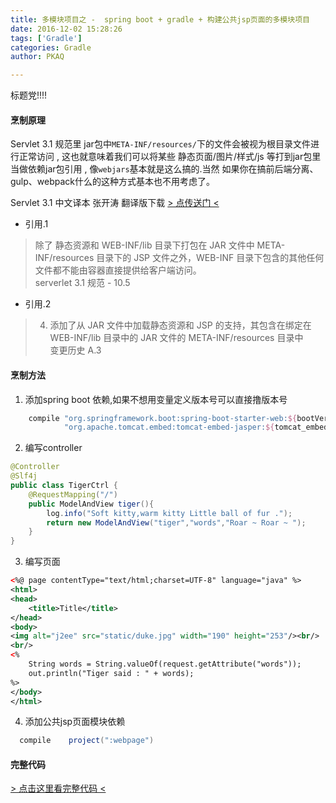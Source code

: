 ```yaml
---
title: 多模块项目之 -  spring boot + gradle + 构建公共jsp页面的多模块项目
date: 2016-12-02 15:28:26
tags: ['Gradle']
categories: Gradle
author: PKAQ

---
```


标题党!!!!

#### 烹制原理  
Servlet 3.1 规范里 jar包中`META-INF/resources/`下的文件会被视为根目录文件进行正常访问 , 这也就意味着我们可以将某些 静态页面/图片/样式/js 等打到jar包里当做依赖jar包引用 , 像`webjars`基本就是这么搞的.当然 如果你在搞前后端分离、gulp、webpack什么的这种方式基本也不用考虑了。   

Servlet 3.1 中文译本 张开涛 翻译版下载 [> 点传送门 <](http://jinnianshilongnian.iteye.com/blog/1912455)

<!-- more --> 

- 引用.1
>除了 静态资源和 WEB-INF/lib 目录下打包在 JAR 文件中 META-INF/resources 目录下的 JSP 文件之外，WEB-INF 目录下包含的其他任何文件都不能由容器直接提供给客户端访问。	  
> serverlet 3.1 规范 - 10.5   
    
- 引用.2
>4. 添加了从 JAR 文件中加载静态资源和 JSP 的支持，其包含在绑定在 WEB-INF/lib 目录中的 JAR 文件的 META-INF/resources 目录中   
>变更历史 A.3   


#### 烹制方法

1. 添加spring boot 依赖,如果不想用变量定义版本号可以直接撸版本号
```groovy
    compile "org.springframework.boot:spring-boot-starter-web:${bootVersion}",
            "org.apache.tomcat.embed:tomcat-embed-jasper:${tomcat_embed}"
```

2. 编写controller
```java
@Controller
@Slf4j
public class TigerCtrl {
    @RequestMapping("/")
    public ModelAndView tiger(){
        log.info("Soft kitty,warm kitty Little ball of fur .");
        return new ModelAndView("tiger","words","Roar ~ Roar ~ ");
    }
}
```

3. 编写页面
```xml
<%@ page contentType="text/html;charset=UTF-8" language="java" %>
<html>
<head>
    <title>Title</title>
</head>
<body>
<img alt="j2ee" src="static/duke.jpg" width="190" height="253"/><br/>
<br/>
<%
    String words = String.valueOf(request.getAttribute("words"));
    out.println("Tiger said : " + words);
%>
</body>
</html>
```

4. 添加公共jsp页面模块依赖
```groovy
  compile    project(":webpage")
```

#### 完整代码

[ > 点击这里看完整代码 < ](https://github.com/pkaq/GradleSide/tree/master/15-multi-project-springboot)
